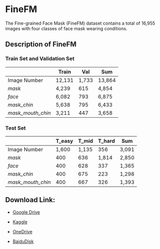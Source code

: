 
# FineFM
The Fine-grained Face Mask (FineFM) dataset contains a total of 16,955 images with four classes of face mask wearing conditions. 

## Description of FineFM
### Train Set and Validation Set
|  | Train | Val | Sum|
|--|--|--|--|
| Image Number | 12,131 | 1,733 | 13,864 |
| *mask* | 4,239 | 615 | 4,854 |
| *face* | 6,082 | 793 | 6,875 |
| *mask_chin* | 5,638 | 795 | 6,433 |
| *mask_mouth_chin* | 3,211 | 447 | 3,658 |

### Test Set
|  | T_easy | T_mid | T_hard | Sum |
|--|--|--|--| -- |
| Image Number | 1,600 | 1,135 | 356 | 3,091 |
| *mask* | 400 | 636 | 1,814 | 2,850 |
| *face* | 400 | 628 | 337 | 1,365 |
| *mask_chin* | 400 | 675 | 223 | 1,298 |
| *mask_mouth_chin* | 400 | 667 | 326 | 1,393 |


## Download Link:
- [Google Drive](https://drive.google.com/drive/folders/1cereKlAqYJJohsgv7_tm1c22Dqw95FI5?usp=sharing)

- [Kaggle](https://www.kaggle.com/datasets/xiaohongli1999/finefm-dataset)
- [OneDrive]()
- [BaiduDisk]()
